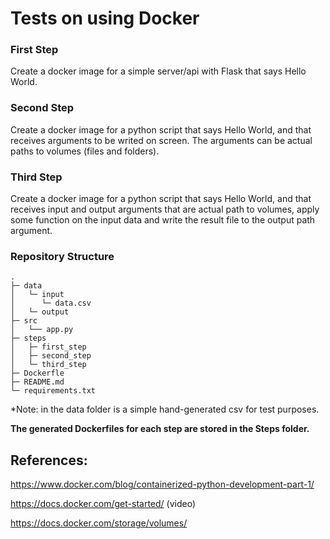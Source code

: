# Tests on using Docker

### First Step

Create a docker image for a simple server/api with Flask that says Hello World.

### Second Step

Create a docker image for a python script that says Hello World, and that receives arguments to be writed on screen. The arguments can be actual paths to volumes (files and folders).

### Third Step

Create a docker image for a python script that says Hello World, and that receives input and output arguments that are actual path to volumes, apply some function on the input data and write the result file to the output path argument.

### Repository Structure

```
.
├─ data
│   └─ input
│      └─ data.csv
│   └─ output
├─ src
│   └── app.py
├─ steps
│   ├─ first_step
│   ├─ second_step
│   └─ third_step
├─ Dockerfle
├─ README.md
└─ requirements.txt
```


\*Note: in the data folder is a simple hand-generated csv for test purposes. 

**The generated Dockerfiles for each step are stored in the Steps folder.**


## References:

https://www.docker.com/blog/containerized-python-development-part-1/

https://docs.docker.com/get-started/ (video)

https://docs.docker.com/storage/volumes/
